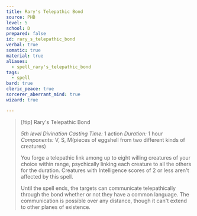 ```yaml
---
title: Rary's Telepathic Bond
source: PHB
level: 5
school: D
prepared: false
id: rary_s_telepathic_bond
verbal: true
somatic: true
material: true
aliases:
  - spell_rary's_telepathic_bond
tags:
  - spell
bard: true
cleric_peace: true
sorcerer_aberrant_mind: true
wizard: true

---
```

>[!tip] Rary's Telepathic Bond
>
> *5th level Divination*
> *Casting Time:* 1 action
> *Duration:* 1 hour
> *Components:* V, S, M(pieces of eggshell from two different kinds of creatures)
>
>You forge a telepathic link among up to eight willing creatures of your choice within range, psychically linking each creature to all the others for the duration. Creatures with Intelligence scores of 2 or less aren't affected by this spell.
>
>Until the spell ends, the targets can communicate telepathically through the bond whether or not they have a common language. The communication is possible over any distance, though it can't extend to other planes of existence.
>

